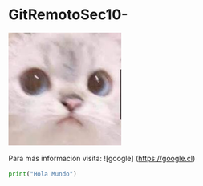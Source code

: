 # GitRemotoSec10-
<!--Cargar una imagen-->
![logos de lenguajes](/cat.jfif)

<!--URL para más información-->

Para más información visita: ![google] (https://google.cl)

```Python
print("Hola Mundo")